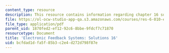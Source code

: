 ```yaml
---
content_type: resource
description: This resource contains information regarding chapter 16 solutions.
file: https://ol-ocw-studio-app-qa.s3.amazonaws.com/courses/res-6-010-electronic-feedback-systems-spring-2013/bcfdad1dfa5f85b3c2e4d272d798f87e_MITRES_6-010S13_sol16.pdf
file_type: application/pdf
parent_uid: 1870fed2-ef12-92c6-8bbe-9fdcf7c71870
resourcetype: Document
title: 'Electronic Feedback Systems: Solutions 16'
uid: bcfdad1d-fa5f-85b3-c2e4-d272d798f87e
---
```

